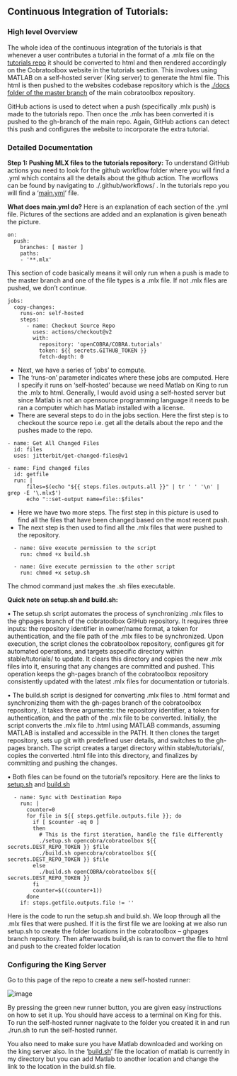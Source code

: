 ## Continuous Integration of Tutorials:
### High level Overview
The whole idea of the continuous integration of the tutorials is that whenever a user contributes a tutorial in the format of a .mlx file on the [tutorials repo](https://github.com/opencobra/COBRA.tutorials) it should be converted to html and then rendered accordingly on the Cobratoolbox website in the tutorials section. This involves using MATLAB on a self-hosted server (King server) to generate the html file. This html is then pushed to the websites codebase repository which is the [./docs folder of the master branch](https://github.com/opencobra/cobratoolbox/tree/master/docs) of the main cobratoolbox repository.

GitHub actions is used to detect when a push (specifically .mlx push) is made to the tutorials repo. Then once the .mlx has been converted it is pushed to the gh-branch of the main repo. Again, GitHub actions can detect this push and configures the website to incorporate the extra tutorial. 

### Detailed Documentation
**Step 1: Pushing MLX files to the tutorials repository:**
To understand GitHub actions you need to look for the github workflow folder where you will find a .yml which contains all the details about the github action. The worflows can be found by navigating to ./.github/workflows/ . In the tutorials repo you will find a ‘[main.yml](https://github.com/opencobra/COBRA.tutorials/blob/master/.github/workflows/main.yml)’ file.

**What does main.yml do?**
Here is an explanation of each section of the .yml file. Pictures of the sections are added and an explanation is given beneath the picture.

```
on:
  push:
    branches: [ master ]
    paths:
    - '**.mlx'
```


This section of code basically means it will only run when a push is made to the master branch and one of the file types is a .mlx file. If not .mlx files are pushed, we don’t continue.

```
jobs:
  copy-changes:
    runs-on: self-hosted
    steps:
      - name: Checkout Source Repo
        uses: actions/checkout@v2
        with:
          repository: 'openCOBRA/COBRA.tutorials'
          token: ${{ secrets.GITHUB_TOKEN }}
          fetch-depth: 0
```


- Next, we have a series of ‘jobs’ to compute.
- The ‘runs-on’ parameter indicates where these jobs are computed. Here I specify it runs on ‘self-hosted’ because we need Matlab on King to run the .mlx to html. Generally, I would avoid using a self-hosted server but since Matlab is not an opensource programming language it needs to be ran a computer which has Matlab installed with a license.
- There are several steps to do in the jobs section. Here the first step is to checkout the source repo i.e. get all the details about the repo and the pushes made to the repo.

```
- name: Get All Changed Files
  id: files
  uses: jitterbit/get-changed-files@v1

- name: Find changed files
  id: getfile
  run: |
      files=$(echo "${{ steps.files.outputs.all }}" | tr ' ' '\n' | grep -E '\.mlx$')
      echo "::set-output name=file::$files"
```


- Here we have two more steps. The first step in this picture is used to find all the files that have been changed based on the most recent push.
- The next step is then used to find all the .mlx files that were pushed to the repository.

```
  - name: Give execute permission to the script
    run: chmod +x build.sh
    
  - name: Give execute permission to the other script  
    run: chmod +x setup.sh
```


The chmod command just makes the .sh files executable.

**Quick note on setup.sh and build.sh:**

• The setup.sh script automates the process of synchronizing .mlx files to the ghpages branch of the cobratoolbox GitHub repository. It requires three inputs: the repository identifier in owner/name format, a token for authentication, and the file path of the .mlx files to be synchronized. Upon execution, the script clones the cobratoolbox repository, configures git for automated operations, and targets aspecific directory within stable/tutorials/ to update. It clears this directory and copies the new .mlx files into it, ensuring that any changes are committed and pushed. This operation keeps the gh-pages branch of the cobratoolbox repository consistently updated with the latest .mlx files for documentation or tutorials.

• The build.sh script is designed for converting .mlx files to .html format and synchronizing them with the gh-pages branch of the cobratoolbox repository,. It takes three arguments: the repository identifier, a token for authentication, and the path of the .mlx file to be converted. Initially, the script converts the .mlx file to .html using MATLAB commands, assuming MATLAB is installed and accessible in the PATH. It then clones the target repository, sets up git with predefined user details, and switches to the gh-pages branch. The script creates a target directory within stable/tutorials/, copies the converted .html file into this directory, and finalizes by committing and pushing the changes.

• Both files can be found on the tutorial’s repository. Here are the links to [setup.sh](https://github.com/opencobra/COBRA.tutorials/blob/master/setup.sh) and [build.sh](https://github.com/opencobra/COBRA.tutorials/blob/master/build.sh)

```
  - name: Sync with Destination Repo
    run: |
      counter=0
      for file in ${{ steps.getfile.outputs.file }}; do
        if [ $counter -eq 0 ]
        then
          # This is the first iteration, handle the file differently
          ./setup.sh opencobra/cobratoolbox ${{ secrets.DEST_REPO_TOKEN }} $file 
          ./build.sh opencobra/cobratoolbox ${{ secrets.DEST_REPO_TOKEN }} $file 
        else
          ./build.sh openCOBRA/cobratoolbox ${{ secrets.DEST_REPO_TOKEN }} 
        fi
        counter=$((counter+1))
      done
    if: steps.getfile.outputs.file != ''
```

Here is the code to run the setup.sh and build.sh. We loop through all the .mlx files that were pushed. If it is the first file we are looking at we also run setup.sh to create the folder locations in the cobratoolbox – ghpages branch repository. Then afterwards build,sh is ran to convert the file to html and push to the created folder location

### Configuring the King Server

Go to this page of the repo to create a new self-hosted runner:

![image](https://github.com/opencobra/cobratoolbox/assets/68754265/05535af0-9ccf-4c38-9e79-512f738cc0f0)


By pressing the green new runner button, you are given easy instructions on how to set it up. You should have access to a terminal on King for this. To run the self-hosted runner nagivate to the folder you created it in and run ./run.sh to run the self-hosted runner.

You also need to make sure you have Matlab downloaded and working on the king server also. In the ‘[build.sh](https://github.com/opencobra/COBRA.tutorials/blob/master/build.sh)’ file the location of matlab is currently in my directory but you can add Matlab to another location and change the link to the location in the build.sh file.
